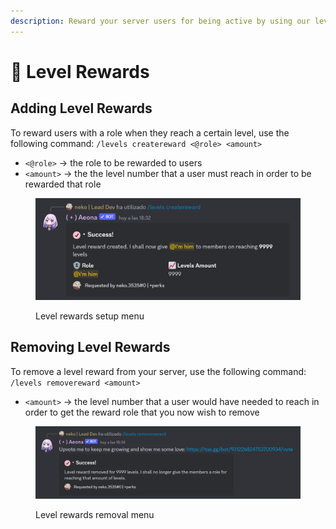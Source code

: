 ```yaml
---
description: Reward your server users for being active by using our leveling system.
---
```


# 🎁 Level Rewards

## Adding Level Rewards

To reward users with a role when they reach a certain level, use the following command: `/levels createreward <@role> <amount>`

* `<@role>` -> the role to be rewarded to users
* `<amount>` -> the the level number that a user must reach in order to be rewarded that role

<figure><img src="../../.gitbook/assets/image (4).png" alt="" width="563"><figcaption><p>Level rewards setup menu</p></figcaption></figure>

## Removing Level Rewards

To remove a level reward from your server, use the following command: `/levels removereward <amount>`

* `<amount>` -> the level number that a user would have needed to reach in order to get the reward role that you now wish to remove

<figure><img src="../../.gitbook/assets/image (5).png" alt="" width="563"><figcaption><p>Level rewards removal menu</p></figcaption></figure>

